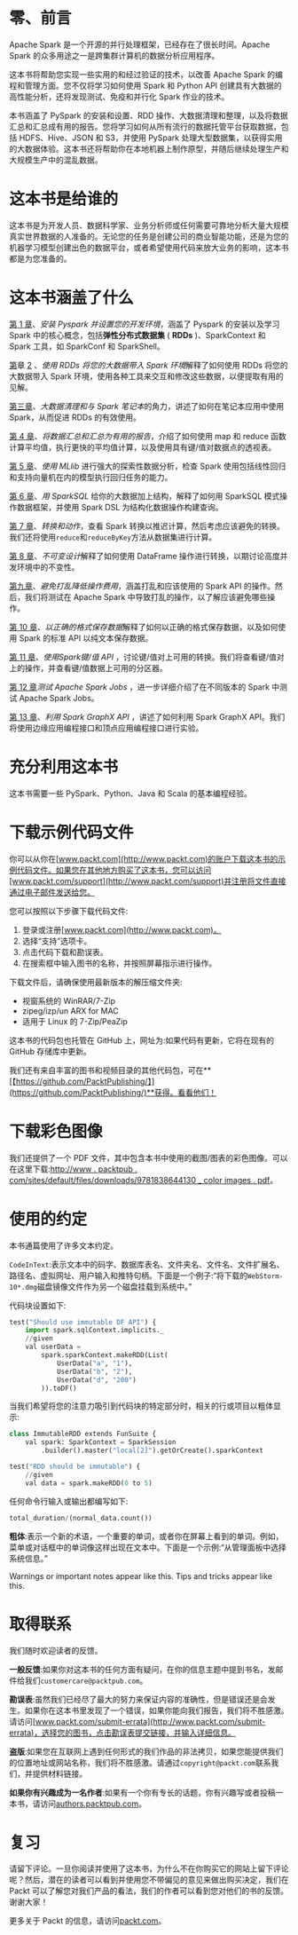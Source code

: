 # 零、前言

Apache Spark 是一个开源的并行处理框架，已经存在了很长时间。Apache Spark 的众多用途之一是跨集群计算机的数据分析应用程序。

这本书将帮助您实现一些实用的和经过验证的技术，以改善 Apache Spark 的编程和管理方面。您不仅将学习如何使用 Spark 和 Python API 创建具有大数据的高性能分析，还将发现测试、免疫和并行化 Spark 作业的技术。

本书涵盖了 PySpark 的安装和设置、RDD 操作、大数据清理和整理，以及将数据汇总和汇总成有用的报告。您将学习如何从所有流行的数据托管平台获取数据，包括 HDFS、Hive、JSON 和 S3，并使用 PySpark 处理大型数据集，以获得实用的大数据体验。这本书还将帮助你在本地机器上制作原型，并随后继续处理生产和大规模生产中的混乱数据。

# 这本书是给谁的

这本书是为开发人员、数据科学家、业务分析师或任何需要可靠地分析大量大规模真实世界数据的人准备的。无论您的任务是创建公司的商业智能功能，还是为您的机器学习模型创建出色的数据平台，或者希望使用代码来放大业务的影响，这本书都是为您准备的。

# 这本书涵盖了什么

[第 1 章](00.html)、*安装 Pyspark 并设置您的开发环境*，涵盖了 Pyspark 的安装以及学习 Spark 中的核心概念，包括**弹性分布式数据集** ( **RDDs** )、SparkContext 和 Spark 工具，如 SparkConf 和 SparkShell。

[第](00.html)章 [2](00.html) 、*使用 RDDs 将您的大数据带入 Spark 环境*解释了如何使用 RDDs 将您的大数据带入 Spark 环境，使用各种工具来交互和修改这些数据，以便提取有用的见解。

[第三章](00.html)、*大数据清理和与 Spark 笔记本*的角力，讲述了如何在笔记本应用中使用 Spark，从而促进 RDDs 的有效使用。

[第 4 章](00.html)、*将数据汇总和汇总为有用的报告*，介绍了如何使用 map 和 reduce 函数计算平均值，执行更快的平均值计算，以及使用具有键/值对数据点的透视表。

[第 5 章](00.html)、*使用 MLlib* 进行强大的探索性数据分析，检查 Spark 使用包括线性回归和支持向量机在内的模型执行回归任务的能力。

[第 6 章](00.html)、*用 SparkSQL* 给你的大数据加上结构，解释了如何用 SparkSQL 模式操作数据框架，并使用 Spark DSL 为结构化数据操作构建查询。

[第 7 章](00.html)、*转换和动作*，查看 Spark 转换以推迟计算，然后考虑应该避免的转换。我们还将使用`reduce`和`reduceByKey`方法从数据集进行计算。

[第 8 章](00.html)、*不可变设计*解释了如何使用 DataFrame 操作进行转换，以期讨论高度并发环境中的不变性。

[第九章](00.html)、*避免打乱降低操作费用*，涵盖打乱和应该使用的 Spark API 的操作。然后，我们将测试在 Apache Spark 中导致打乱的操作，以了解应该避免哪些操作。

[第 10 章](00.html)、*以正确的格式保存数据*解释了如何以正确的格式保存数据，以及如何使用 Spark 的标准 API 以纯文本保存数据。

[第 11 章](00.html)、*使用Spark键/值 API* ，讨论键/值对上可用的转换。我们将查看键/值对上的操作，并查看键/值数据上可用的分区器。

[第 12 章](00.html)*测试 Apache Spark Jobs* ，进一步详细介绍了在不同版本的 Spark 中测试 Apache Spark Jobs。

[第 13 章](00.html)、*利用 Spark GraphX API* ，讲述了如何利用 Spark GraphX API。我们将使用边缘应用编程接口和顶点应用编程接口进行实验。

# 充分利用这本书

这本书需要一些 PySpark、Python、Java 和 Scala 的基本编程经验。

# 下载示例代码文件

你可以从你在[www.packt.com](http://www.packt.com)的账户下载这本书的示例代码文件。如果您在其他地方购买了这本书，您可以访问[www.packt.com/support](http://www.packt.com/support)并注册将文件直接通过电子邮件发送给您。

您可以按照以下步骤下载代码文件:

1.  登录或注册[www.packt.com](http://www.packt.com)。
2.  选择“支持”选项卡。
3.  点击代码下载和勘误表。
4.  在搜索框中输入图书的名称，并按照屏幕指示进行操作。

下载文件后，请确保使用最新版本的解压缩文件夹:

*   视窗系统的 WinRAR/7-Zip
*   zipeg/izp/un ARX for MAC
*   适用于 Linux 的 7-Zip/PeaZip

这本书的代码包也托管在 GitHub 上，网址为:如果代码有更新，它将在现有的 GitHub 存储库中更新。

我们还有来自丰富的图书和视频目录的其他代码包，可在**[【https://github.com/PacktPublishing/】](https://github.com/PacktPublishing/)**获得。看看他们！

# 下载彩色图像

我们还提供了一个 PDF 文件，其中包含本书中使用的截图/图表的彩色图像。可以在这里下载:[http://www . packtpub . com/sites/default/files/downloads/9781838644130 _ color images . pdf](http://www.packtpub.com/sites/default/files/downloads/9781838644130_ColorImages.pdf)。

# 使用的约定

本书通篇使用了许多文本约定。

`CodeInText`:表示文本中的码字、数据库表名、文件夹名、文件名、文件扩展名、路径名、虚拟网址、用户输入和推特句柄。下面是一个例子:“将下载的`WebStorm-10*.dmg`磁盘镜像文件作为另一个磁盘挂载到系统中。”

代码块设置如下:

```py
test("Should use immutable DF API") {
    import spark.sqlContext.implicits._
    //given
    val userData =
        spark.sparkContext.makeRDD(List(
            UserData("a", "1"),
            UserData("b", "2"),
            UserData("d", "200")
        )).toDF()
```

当我们希望将您的注意力吸引到代码块的特定部分时，相关的行或项目以粗体显示:

```py
class ImmutableRDD extends FunSuite {
    val spark: SparkContext = SparkSession
        .builder().master("local[2]").getOrCreate().sparkContext

test("RDD should be immutable") {
    //given
    val data = spark.makeRDD(0 to 5)
```

任何命令行输入或输出都编写如下:

```py
total_duration/(normal_data.count())
```

**粗体**:表示一个新的术语，一个重要的单词，或者你在屏幕上看到的单词。例如，菜单或对话框中的单词像这样出现在文本中。下面是一个示例:“从管理面板中选择系统信息。”

Warnings or important notes appear like this. Tips and tricks appear like this.

# 取得联系

我们随时欢迎读者的反馈。

**一般反馈**:如果你对这本书的任何方面有疑问，在你的信息主题中提到书名，发邮件给我们`customercare@packtpub.com`。

**勘误表**:虽然我们已经尽了最大的努力来保证内容的准确性，但是错误还是会发生。如果你在这本书里发现了一个错误，如果你能向我们报告，我们将不胜感激。请访问[www.packt.com/submit-errata](http://www.packt.com/submit-errata)，选择您的图书，点击勘误表提交链接，并输入详细信息。

**盗版**:如果您在互联网上遇到任何形式的我们作品的非法拷贝，如果您能提供我们的位置地址或网站名称，我们将不胜感激。请通过`copyright@packt.com`联系我们，并提供材料链接。

**如果你有兴趣成为一名作者**:如果有一个你有专长的话题，你有兴趣写或者投稿一本书，请访问[authors.packtpub.com](http://authors.packtpub.com/)。

# 复习

请留下评论。一旦你阅读并使用了这本书，为什么不在你购买它的网站上留下评论呢？然后，潜在的读者可以看到并使用您不带偏见的意见来做出购买决定，我们在 Packt 可以了解您对我们产品的看法，我们的作者可以看到您对他们的书的反馈。谢谢大家！

更多关于 Packt 的信息，请访问[packt.com](http://www.packt.com/)。